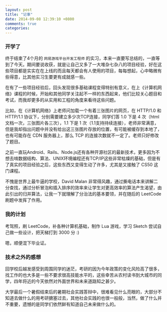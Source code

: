 ```yaml
---
layout: post
title: "记事"
date: 2014-09-08 12:39:10 +0800
comments: true
categories: 
---
```

### 开学了

终于结束了4个月的 `网易游戏平台开发工程师` 的实习，本来一直要写总结的，一直等到了今天。期间要说收获，就是让自己又多了一大堆杂七杂八的项目经验，好在这些项目都是实实在在上线的而且每天都会有人使用的项目，每每想起，心中略微有些得意，比其他实习生要更有成就感一些。

<!--more-->

在有了一些项目经验后，回头发现很多基础课程变得特别有意义，在上《计算机网络》课程的时候，开始和其他同学关注起不一样的东西起来，他们比较关心题目和考试，而我却更多的从实用和工程的角度来看待这些问题。

比如，在《计算机网络》上老师问加载一个有着三张图片的网页，在 HTTP/1.0 和 HTTP/1.1 协议下，分别需要建立多少次TCP连接，同学们答 1.0 下是 4 次（html文档一次，三张图片各三次），1.1 下是 1 次（1.1支持持续连接），老师非常满意，但是我却指出问题中并没有给出这三张图片存放的位置，有可能被缓存到本地了，也有可能存在 CDN 服务器上，那么 TCP 的连接次数就不一定了。老师只好修改了题目。

之前一直玩Android、Rails、Node.js还有各种开源社区的最新技术，更多因为不想去啃数据结构、算法、UNIX环境编程还有TCP/IP这些非常枯燥的基础，但是有了真实的项目经验之后，这些东西又变得生动了许多，尤其是又接触了 CS50 这门课程。

不愧是世界上最牛逼的学校，David Malan 非常得风趣，通过撕电话本来讲解二分查找，通过分析冒泡和插入排序的效率来让学生对更高效率的算法产生渴望，由此引出的归并算法，让我一下就理解了分治法的基本要领，并在随后的 LeetCode 刷题中发挥了作用。

### 我的计划

考驾照，刷 LeetCode，补各种计算机基础，制作 Lua 游戏，学习 Sketch 尝试自己做一些设计，把天梯打到 3000 分 :)

嗯，顺便混下毕业证。

### 技术之外的感想

回学校后越发感受到周围同学的迷茫，考研的因为今年政策的变化风险高了很多，找工作的也大多是一些不要求很高技能水平的，这些幸苦从农村读书到大城市的同学，四年将近的今天依然对外面世界和未来道路知之甚少。

大学最后一个暑假结束后的暑期社会实践答辩中，很难看见什么亮眼的，大部分不知道去做什么的用考研搪塞过去，其他社会实践的也很一般般，当然，做了什么并不重要，遗憾的是同学们依然鲜有知道自己未来做什么的。
